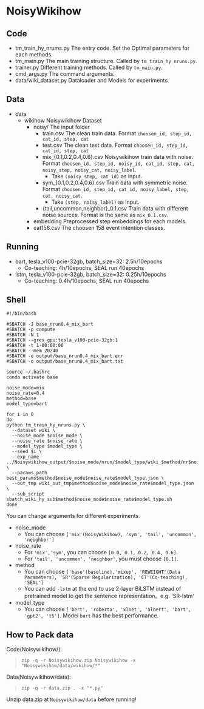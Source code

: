 # NoisyWikihow

## Code
+ tm_train_hy_nrums.py  The entry code. Set the Optimal parameters for each methods.
+ tm_main.py            The main training structure. Called by `tm_train_hy_nruns.py`.
+ trainer.py            Different training methods. Called by `tm_main.py`.
+ cmd_args.py           The command arguments.
+ data/wiki_dataset.py  Dataloader and Models for experiments.

## Data
+ data
    + wikihow           Noisywikihow Dataset
        + noisy/        The input folder
            + train.csv                         The clean train data. Format `choosen_id, step_id, cat_id, step, cat`
            + test.csv                          The clean test data. Format `choosen_id, step_id, cat_id, step, cat`
            + mix_{0.1,0.2,0.4,0.6}.csv         Noisywikihow train data with noise. Format `choosen_id, step_id, noisy_id, cat_id, step, cat, noisy_step, noisy_cat, noisy_label`.
                +   Take `(noisy_step, cat_id)` as input.
            + sym_{0.1,0.2,0.4,0.6}.csv         Train data with symmetric noise. Format `choosen_id, step_id, cat_id, noisy_label, step, cat, noisy_cat`.
                +   Take `(step, noisy_label)` as input.
            + {tail,uncommon,neighbor}_0.1.csv  Train data with different noise sources. Format is the same as `mix_0.1.csv`.
        + embedding     Preprocessed step embeddings for each models.
        + cat158.csv    The choosen 158 event intention classes.
    
## Running
+ bart, tesla_v100-pcie-32gb, batch_size=32: 2.5h/10epochs
    + Co-teaching: 4h/10epochs, SEAL run 40epochs
+ lstm, tesla_v100-pcie-32gb, batch_size=32: 0.25h/10epochs
    + Co-teaching: 0.4h/10epochs, SEAL run 40epochs


## Shell

```shell
#!/bin/bash
            
#SBATCH -J base_nrun0.4_mix_bart
#SBATCH -p compute
#SBATCH -N 1
#SBATCH --gres gpu:tesla_v100-pcie-32gb:1
#SBATCH -t 1-00:00:00
#SBATCH --mem 20240
#SBATCH -e output/base_nrun0.4_mix_bart.err
#SBATCH -o output/base_nrun0.4_mix_bart.txt

source ~/.bashrc
conda activate base

noise_mode=mix
noise_rate=0.4
method=base
model_type=bart

for i in 0
do
python tm_train_hy_nruns.py \
  --dataset wiki \
  --noise_mode $noise_mode \
  --noise_rate $noise_rate \
  --model_type $model_type \
  --seed $i \
  --exp_name ../Noisywikihow_output/$noise_mode/nrun/$model_type/wiki_$method/nr$noise_rate/seed$i \
  --params_path best_params$method$noise_mode$noise_rate$model_type.json \
  --out_tmp wiki_out_tmp$method$noise_mode$noise_rate$model_type.json \
  --sub_script sbatch_wiki_hy_sub$method$noise_mode$noise_rate$model_type.sh
done

```

You can change arguments for different experiments.

+ noise_mode 
    + You can choose `['mix'(NoisyWikihow), 'sym', 'tail', 'uncommon', 'neighbor']`
+ noise_rate
    + For `'mix','sym'`, you can choose `[0.0, 0.1, 0.2, 0.4, 0.6]`.
    + For `'tail', 'uncommon', 'neighbor'`, you must choose `[0.1]`.
+ method
    + You can choose `['base'(baseline),'mixup', 'REWEIGHT'(Data Parameters), 'SR'(Sparse Regularization), 'CT'(Co-teaching), 'SEAL']`
    + You can add `-lstm` at the end to use 2-layer BiLSTM instead of pretrained model to get the sentence representation。e.g. 'SR-lstm'
+ model_type
    + You can choose `['bert', 'roberta', 'xlnet', 'albert', 'bart', 'gpt2', 't5']`. Model `bart` has the best performance.

## How to Pack data
Code(Noisywikihow/):
> `zip -q -r Noisywikihow.zip Noisywikihow -x "Noisywikihow/data/wikihow/*"`

Data(Noisywikihow/data):
> `zip -q -r data.zip . -x "*.py"`

Unzip data.zip at `Noisywikihow/data` before running!